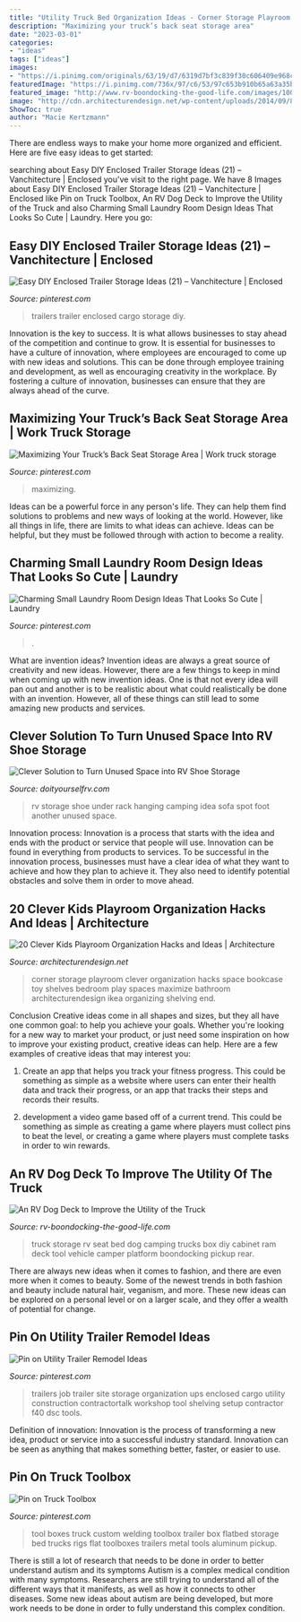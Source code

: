 ```yaml
---
title: "Utility Truck Bed Organization Ideas - Corner Storage Playroom Clever Organization Hacks Space Bookcase Toy Shelves Bedroom Play Spaces Maximize Bathroom Architecturendesign Ikea Organizing Shelving End"
description: "Maximizing your truck’s back seat storage area"
date: "2023-03-01"
categories:
- "ideas"
tags: ["ideas"]
images:
- "https://i.pinimg.com/originals/63/19/d7/6319d7bf3c839f30c606409e968c22c6.jpg"
featuredImage: "https://i.pinimg.com/736x/97/c6/53/97c653b910b65a63a35bffe9969a5259.jpg"
featured_image: "http://www.rv-boondocking-the-good-life.com/images/100_1108.jpg"
image: "http://cdn.architecturendesign.net/wp-content/uploads/2014/09/888.jpg"
ShowToc: true
author: "Macie Kertzmann"
---
```



There are endless ways to make your home more organized and efficient. Here are five easy ideas to get started:

	

		
searching about Easy DIY Enclosed Trailer Storage Ideas (21) – Vanchitecture | Enclosed you've visit to the right page. We have 8 Images about Easy DIY Enclosed Trailer Storage Ideas (21) – Vanchitecture | Enclosed like Pin on Truck Toolbox, An RV Dog Deck to Improve the Utility of the Truck and also Charming Small Laundry Room Design Ideas That Looks So Cute | Laundry. Here you go:
		
    
## Easy DIY Enclosed Trailer Storage Ideas (21) – Vanchitecture | Enclosed

<img loading=lazy src="https://i.pinimg.com/736x/89/89/06/8989064e4414a4f482137c14a5cb7845.jpg" onerror="this.onerror=null;this.src='https://tse2.mm.bing.net/th?id=OIP.fybObteF2LmTyFVB64ovbgHaFj&amp;pid=15.1';" alt="Easy DIY Enclosed Trailer Storage Ideas (21) – Vanchitecture | Enclosed">

_Source: pinterest.com_

>trailers trailer enclosed cargo storage diy. 

	

Innovation is the key to success. It is what allows businesses to stay ahead of the competition and continue to grow. It is essential for businesses to have a culture of innovation, where employees are encouraged to come up with new ideas and solutions. This can be done through employee training and development, as well as encouraging creativity in the workplace. By fostering a culture of innovation, businesses can ensure that they are always ahead of the curve.

    
## Maximizing Your Truck’s Back Seat Storage Area | Work Truck Storage

<img loading=lazy src="https://i.pinimg.com/736x/f2/5e/b0/f25eb091e9753a4903eee8feb2949522.jpg" onerror="this.onerror=null;this.src='https://tse2.mm.bing.net/th?id=OIP.9Zy1Pt51_GYsE9CTH_TT7gHaLa&amp;pid=15.1';" alt="Maximizing Your Truck’s Back Seat Storage Area | Work truck storage">

_Source: pinterest.com_

>maximizing. 

	

Ideas can be a powerful force in any person's life. They can help them find solutions to problems and new ways of looking at the world. However, like all things in life, there are limits to what ideas can achieve. Ideas can be helpful, but they must be followed through with action to become a reality.

    
## Charming Small Laundry Room Design Ideas That Looks So Cute | Laundry

<img loading=lazy src="https://i.pinimg.com/originals/63/19/d7/6319d7bf3c839f30c606409e968c22c6.jpg" onerror="this.onerror=null;this.src='https://tse4.mm.bing.net/th?id=OIP.i0HRx-sBasve4w4Cu2WSHgHaLH&amp;pid=15.1';" alt="Charming Small Laundry Room Design Ideas That Looks So Cute | Laundry">

_Source: pinterest.com_

>. 

	

What are invention ideas?
Invention ideas are always a great source of creativity and new ideas. However, there are a few things to keep in mind when coming up with new invention ideas. One is that not every idea will pan out and another is to be realistic about what could realistically be done with an invention. However, all of these things can still lead to some amazing new products and services.

    
## Clever Solution To Turn Unused Space Into RV Shoe Storage

<img loading=lazy src="http://www.doityourselfrv.com/wp-content/uploads/2013/10/RV-shoe-storage-idea.jpg" onerror="this.onerror=null;this.src='https://tse4.mm.bing.net/th?id=OIP.LIK8LOhkHsPStJz-eDE1RQHaFj&amp;pid=15.1';" alt="Clever Solution to Turn Unused Space into RV Shoe Storage">

_Source: doityourselfrv.com_

>rv storage shoe under rack hanging camping idea sofa spot foot another unused space. 

	

Innovation process:
Innovation is a process that starts with the idea and ends with the product or service that people will use. Innovation can be found in everything from products to services. To be successful in the innovation process, businesses must have a clear idea of what they want to achieve and how they plan to achieve it. They also need to identify potential obstacles and solve them in order to move ahead.

    
## 20 Clever Kids Playroom Organization Hacks And Ideas | Architecture

<img loading=lazy src="http://cdn.architecturendesign.net/wp-content/uploads/2014/09/888.jpg" onerror="this.onerror=null;this.src='https://tse1.mm.bing.net/th?id=OIP.-OalpIEiVv7ZHf40iIRD5gHaNC&amp;pid=15.1';" alt="20 Clever Kids Playroom Organization Hacks and Ideas | Architecture">

_Source: architecturendesign.net_

>corner storage playroom clever organization hacks space bookcase toy shelves bedroom play spaces maximize bathroom architecturendesign ikea organizing shelving end. 

	

Conclusion
Creative ideas come in all shapes and sizes, but they all have one common goal: to help you achieve your goals. Whether you're looking for a new way to market your product, or just need some inspiration on how to improve your existing product, creative ideas can help. Here are a few examples of creative ideas that may interest you: 
1. Create an app that helps you track your fitness progress. This could be something as simple as a website where users can enter their health data and track their progress, or an app that tracks their steps and records their results.

2. development a video game based off of a current trend. This could be something as simple as creating a game where players must collect pins to beat the level, or creating a game where players must complete tasks in order to win rewards.


    
## An RV Dog Deck To Improve The Utility Of The Truck

<img loading=lazy src="http://www.rv-boondocking-the-good-life.com/images/100_1108.jpg" onerror="this.onerror=null;this.src='https://tse2.mm.bing.net/th?id=OIP.Xe5I8AP0F5bifdsxNEDUxAHaLG&amp;pid=15.1';" alt="An RV Dog Deck to Improve the Utility of the Truck">

_Source: rv-boondocking-the-good-life.com_

>truck storage rv seat bed dog camping trucks box diy cabinet ram deck tool vehicle camper platform boondocking pickup rear. 

	

There are always new ideas when it comes to fashion, and there are even more when it comes to beauty. Some of the newest trends in both fashion and beauty include natural hair, veganism, and more. These new ideas can be explored on a personal level or on a larger scale, and they offer a wealth of potential for change.

    
## Pin On Utility Trailer Remodel Ideas

<img loading=lazy src="https://i.pinimg.com/originals/c4/a6/47/c4a647922502eb46c38247c20bfded82.jpg" onerror="this.onerror=null;this.src='https://tse4.mm.bing.net/th?id=OIP.c21IdkD1nbX34L8DvmRNrAHaLD&amp;pid=15.1';" alt="Pin on Utility Trailer Remodel Ideas">

_Source: pinterest.com_

>trailers job trailer site storage organization ups enclosed cargo utility construction contractortalk workshop tool shelving setup contractor f40 dsc tools. 

	

Definition of innovation:
Innovation is the process of transforming a new idea, product or service into a successful industry standard. Innovation can be seen as anything that makes something better, faster, or easier to use.

    
## Pin On Truck Toolbox

<img loading=lazy src="https://i.pinimg.com/736x/97/c6/53/97c653b910b65a63a35bffe9969a5259.jpg" onerror="this.onerror=null;this.src='https://tse2.mm.bing.net/th?id=OIP.8IY2O-P-a1AhmzC_vB7XawHaE8&amp;pid=15.1';" alt="Pin on Truck Toolbox">

_Source: pinterest.com_

>tool boxes truck custom welding toolbox trailer box flatbed storage bed trucks rigs flat toolboxes trailers metal tools aluminum pickup. 

	

There is still a lot of research that needs to be done in order to better understand autism and its symptoms
Autism is a complex medical condition with many symptoms. Researchers are still trying to understand all of the different ways that it manifests, as well as how it connects to other diseases. Some new ideas about autism are being developed, but more work needs to be done in order to fully understand this complex condition.

